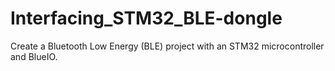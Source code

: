 # Interfacing_STM32_BLE-dongle
Create a Bluetooth Low Energy (BLE) project with an STM32 microcontroller and BlueIO.
